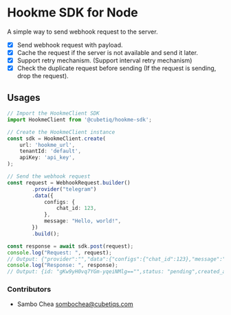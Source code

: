 # Hookme SDK for Node

A simple way to send webhook request to the server.

-   [x] Send webhook request with payload.
-   [x] Cache the request if the server is not available and send it later.
-   [x] Support retry mechanism. (Support interval retry mechanism)
-   [x] Check the duplicate request before sending (If the request is sending, drop the request).

## Usages

```typescript
// Import the HookmeClient SDK
import HookmeClient from '@cubetiq/hookme-sdk';

// Create the HookmeClient instance
const sdk = HookmeClient.create(
    url: 'hookme_url',
    tenantId: 'default',
    apiKey: 'api_key',
);

// Send the webhook request
const request = WebhookRequest.builder()
        .provider("telegram")
        .data({
            configs: {
                chat_id: 123,
            },
            message: "Hello, world!",
        })
        .build();

const response = await sdk.post(request);
console.log("Request: ", request);
// Output: {"provider":"","data":{"configs":{"chat_id":123},"message":"Hello, world!"}}
console.log("Response: ", response);
// Output: {id: "gKw9yH0vq7YGm-yqeiNMlg=="",status: "pending",created_at: "2024-05-29T11:17:45.295Z"}
```

### Contributors

-   Sambo Chea <sombochea@cubetiqs.com>
